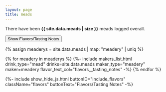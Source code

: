 ```yaml
---
layout: page
title: meads
---
```


<p>There have been <strong>{{ site.data.meads | size }}</strong> meads logged overall.</p>

<button id="include_flavors" type="button">Show Flavors/Tasting Notes</button>

{% assign meaderys = site.data.meads | map: "meadery" | uniq %}

{% for meadery in meaderys %}
    {%-
        include makers_list.html
            drink_type="mead"
            drinks=site.data.meads
            maker_type="meadery"
            maker=meadery
            flavor_text_col="flavors__tasting_notes"
    -%}
{% endfor %}

{%- include show_hide_js.html buttonID="include_flavors" className="flavors" buttonText="Flavors/Tasting Notes" -%}
